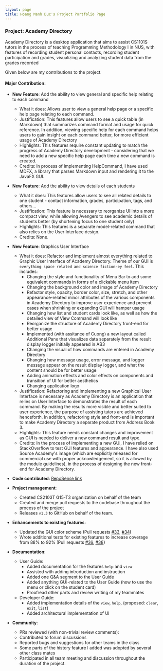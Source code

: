 ```yaml
---
layout: page
title: Hoang Manh Duc's Project Portfolio Page
---
```


### Project: Academy Directory

Academy Directory is a desktop application that aims to assist CS1101S tutors in the process of teaching Programming Methodology I in NUS, with features of recording student personal contacts, recording student participation and grades, visualizing and analyzing student data
from the grades recorded

Given below are my contributions to the project.

#### Major Contribution:

* **New Feature**: Add the ability to view general and specific help relating to each command
  * What it does: Allows user to view a general help page or a specific help page relating to each command.
  * Justification: This features allow users to see a quick table (in Markdown) that summarizes command format and usage for quick reference. In addition, viewing specific help for each command helps users to gain insight on each command better, for more efficient usage of Academy Directory
  * Highlights: This features require constant updating to match the progress of Academy Directory development - considering that we need to add a new specific help page each time a new command is created.
  * Credits: In process of implementing HelpCommand, I have used MDFX, a library that parses Markdown input and rendering it to the JavaFX GUI.

* **New Feature**: Add the ability to view details of each students
  * What it does: This features allow users to see all related details to one student - contact information, grades, participation, tags, and others...
  * Justification: This feature is necessary to reorganize UI into a more compact view, while allowing Avengers to see academic details of students better (by shortening focus to one student only)
  * Highlights: This features is a separate model-related command that also relies on the User Interface design.
  * Credits: None.

* **New Feature**: Graphics User Interface
  * What it does: Refactor and implement almost everything related to Graphic User Interface of Academy Directory. Theme of our GUI is `everything space related and science fiction-ey feel`. This includes:
    * Changing the style and functionality of Menu Bar to add some equivalent commands in forms of a clickable menu item
    * Changing the background color and image of Academy Directory
    * Refactor style, opacity, border color, size, stretch, and other appearance-related minor attributes of the various components in Academy Directory to improve user experience and prevent cases when shrinking or expanding GUI will hamper usage
    * Changing how list and student cards look like, as well as how the detailed view of View Command will look like
    * Reorganize the structure of Academy Directory front-end for better usage
    * Implemented (with assitance of Cuong) a new layout called Additional Pane that visualizes data separately from the result display logger initially appeared in AB3
    * Changing the visual of how commands are entered in Academy Directory
    * Changing how message usage, error message, and logger message appear on the result display logger, and what the content should be for better usage
    * Adding animation effects and color effects on components and transition of UI for better aesthetics
    * Changing application logo
  * Justification: Refactoring and implementing a new Graphical User Interface is necessary as Academy Directory is an application that relies on User Interface to demonstrates the result of each command. By making the results more visible and better suited to user experience, the purpose of assisting tutors are achieved henceforth. In addition, refactoring style and front-end is important to make Academy Directory a separate product from Address Book 3.
  * Highlights: This feature needs constant changes and improvement as GUI is needed to deliver a new command result and type.
  * Credits: In the process of implementing a new GUI, I have relied on StackOverflow to test GUI features and appearance. I have also used Source Academy's image (which are explicitly released for commercial use with proper acknowledgement, so it is allowed by the module guidelines), in the process of designing the new front-end for Academy Directory.


* **Code contributed**: [RepoSense link](https://nus-cs2103-ay2122s1.github.io/tp-dashboard/?search=T15&sort=groupTitle&sortWithin=title&timeframe=commit&mergegroup=&groupSelect=groupByRepos&breakdown=true&checkedFileTypes=docs~functional-code~test-code~other&since=2021-09-17&tabOpen=true&tabType=authorship&zFR=false&tabAuthor=hmanhduc2k&tabRepo=AY2122S1-CS2103T-T15-3%2Ftp%5Bmaster%5D&authorshipIsMergeGroup=false&authorshipFileTypes=docs~functional-code~test-code~other&authorshipIsBinaryFileTypeChecked=false)

* **Project management**:
  * Created CS2103T G15-T3 organization on behalf of the team
  * Created and merge pull requests to the codebase throughout the process of the project
  * Releases `v1.3` to GitHub on behalf of the team.

* **Enhancements to existing features**:
  * Updated the GUI color scheme (Pull requests [\#33](), [\#34]())
  * Wrote additional tests for existing features to increase coverage from 88% to 92% (Pull requests [\#36](), [\#38]())

* **Documentation**:
  * User Guide:
    * Added documentation for the features `help` and `view`
    * Assisted with adding introduction and instruction
    * Added one Q&A segment to the User Guide
    * Added anything GUI-related to the User Guide (how to use the menu or click on the student card)
    * Proofread other parts and review writing of my teammates
  * Developer Guide:
    * Added implementation details of the `view`, `help`, (proposed: `clear`, `exit`, `list`)
    * Added architectural implementation of UI

* **Community**:
  * PRs reviewed (with non-trivial review comments):
  * Contributed to forum discussions
  * Reported bugs and suggestions for other teams in the class
  * Some parts of the history feature I added was adopted by several other class mates
  * Participated in all team meeting and discussion throughout the duration of the project.
